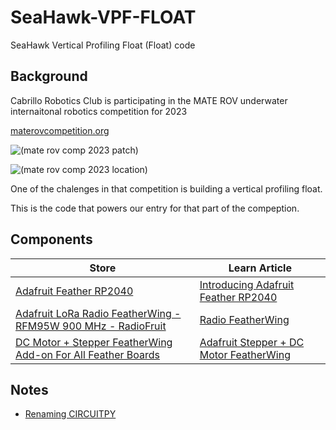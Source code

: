 # SeaHawk-VPF-FLOAT

SeaHawk Vertical Profiling Float (Float) code

## Background

Cabrillo Robotics Club is participating in the MATE ROV underwater internaitonal robotics competition for 2023

[materovcompetition.org](https://materovcompetition.org/world-championship)

![(mate rov comp 2023 patch)](https://materovcompetition.org/hs-fs/hubfs/MATE-ROV-Competition-2023-Patch.png?width=900&height=900&name=MATE-ROV-Competition-2023-Patch.png)

![(mate rov comp 2023 location)](https://materovcompetition.org/hubfs/Longmont%20St.%20Vrain%20announcement.png)

One of the chalenges in that competition is building a vertical profiling float.

This is the code that powers our entry for that part of the compeption.

## Components

| Store | Learn Article |
| -----| -----|
| [Adafruit Feather RP2040](https://www.adafruit.com/product/4884) | [Introducing Adafruit Feather RP2040](https://learn.adafruit.com/adafruit-feather-rp2040-pico/overview) |
| [Adafruit LoRa Radio FeatherWing - RFM95W 900 MHz - RadioFruit](https://www.adafruit.com/product/3231) | [Radio FeatherWing](https://learn.adafruit.com/radio-featherwing/overview) |
| [DC Motor + Stepper FeatherWing Add-on For All Feather Boards](https://www.adafruit.com/product/2927) | [Adafruit Stepper + DC Motor FeatherWing](https://learn.adafruit.com/adafruit-stepper-dc-motor-featherwing/overview) |

## Notes

* [Renaming CIRCUITPY](https://learn.adafruit.com/welcome-to-circuitpython/renaming-circuitpy#renaming-circuitpy-on-linux-3014493)